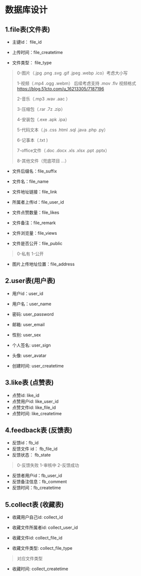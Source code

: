 # 数据库设计

## 1.file表(文件表)

- 主键id： file_id

- 上传时间：file_createtime
- 文件类型： file_type  

> 0-图片（.jpg .png .svg .gif .jpeg .webp .ico）考虑大小写
>
> 1-视频（.mp4 .ogg .webm） 后续考虑支持 .mov .flv 视频格式 https://blog.51cto.com/u_16213305/7187196
>
> 2-音乐（.mp3 .wav .aac ）
>
> 3-压缩包（.rar .7z .zip）
>
> 4-安装包（.exe .apk  .ipa）
>
> 5-代码文本（.js .css .html .sql .java .php .py）
>
> 6-记事本（.txt )
>
> 7-office文件（.doc .docx .xls .xlsx .ppt .pptx）
>
> 8-其他文件（兜底项目 ...）

- 文件后缀名：file_suffix
- 文件名：file_name

- 文件地址链接：file_link
- 所属者上传id：file_user_id
- 文件点赞数量：file_likes
- 文件备注：file_remark
- 文件浏览量：file_views
- 文件是否公开：file_public

> 0-私有  1-公开

- 图片上传地址位置：file_address



## 2.user表(用户表)

- 用户id：user_id

- 用户名：user_name

- 密码: user_password
- 邮箱: user_email
- 性别: user_sex
-  个人签名: user_sign
- 头像: user_avatar
- 创建时间: user_createtime



## 3.like表 (点赞表)

- 点赞id: like_id
- 点赞用户id: like_user_id
- 点赞文件id: like_file_id
- 点赞时间: like_createtime



## 4.feedback表 (反馈表)

- 反馈id：fb_id
- 反馈文件 id：  fb_file_id
- 反馈状态：  fb_state

> 0-反馈失败  1-审核中  2-反馈成功

- 反馈者用户id：fb_user_id  
- 反馈备注信息：fb_comment
- 反馈时间：fb_createtime



## 5.collect表 (收藏表)

- 收藏用户自己id: collect_id

- 收藏文件所属者id: collect_user_id

- 收藏文件id: collect_file_id 

- 收藏文件类型:   collect_file_type

> 对应文件类型 

- 收藏时间:   collect_createtime


